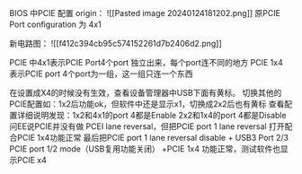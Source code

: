 BIOS 中PCIE 配置
origin：
![[Pasted image 20240124181202.png]]
原PCIE Port configuration 为 4x1

新电路图：
![[f412c394cb95c574152261d7b2406d2.png]]

PCIE 中4x1表示PCIE Port4个port 独立出来，每个port连不同的地方
PCIE 1x4 表示PCIE port 4个port为一组，这一组只连一个东西


在设置成X4的时候没有生效，查看设备管理器中USB下面有黄标。
切换其他的PCIE配置如：1x2后功能ok，但软件中还是显示x1，切换成2x2后也有黄标
查看配置详细说明发现：1x2和4x1的port 4都是Enable
				     2x2和1x4的port 4都是Disable
问EE说PCIE并没有做 PCEI lane reversal，但把PCIE port 1 lane reversal 打开配合PCIE 1x4功能正常
最后把PCIE port 1 lane reversal disable + USB3 Port 2/3 PCIE port 1/2 mode（USB复用功能关闭）
+PCIE 1x4 功能正常，测试软件也显示PCIE x4


